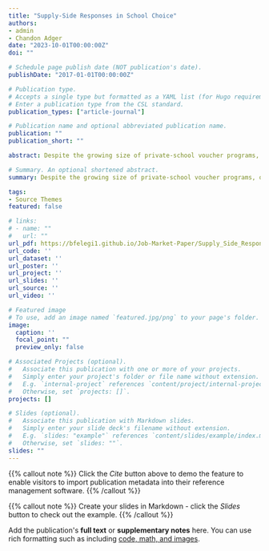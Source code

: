 ```yaml
---
title: "Supply-Side Responses in School Choice"
authors:
- admin
- Chandon Adger
date: "2023-10-01T00:00:00Z"
doi: ""

# Schedule page publish date (NOT publication's date).
publishDate: "2017-01-01T00:00:00Z"

# Publication type.
# Accepts a single type but formatted as a YAML list (for Hugo requirements).
# Enter a publication type from the CSL standard.
publication_types: ["article-journal"]

# Publication name and optional abbreviated publication name.
publication: ""
publication_short: ""

abstract: Despite the growing size of private-school voucher programs, our understanding of their effectiveness relies on results from small-scale randomized control trials. In this paper, we show that those results may not translate to programs at scale by examining changes in school quality following the implementation of the largest voucher program in the United States, the Indiana Choice Scholarship Program. We find that public schools facing high exposure to the policy increased their quality while participating private schools decreased their quality. Public schools with below-median baseline school value-added drive our results, suggesting that the gap in public school quality is shrinking because of the program. We explore these effects in a model of household demand for schools. We show that the incentive to provide quality is nonlinear. Voucher programs only threaten public school enrollment when the voucher amount is large or when a significant proportion of students are eligible to participate. Policymakers interested in adopting and expanding these programs should consider these indirect and nonlinear effects to understand vouchers’ impact on educational outcomes.

# Summary. An optional shortened abstract.
summary: Despite the growing size of private-school voucher programs, our understanding of their effectiveness relies on results from small-scale randomized control trials. In this paper, we show that those results may not translate to programs at scale by examining changes in school quality following the implementation of the largest voucher program in the United States, the Indiana Choice Scholarship Program. We find that public schools facing high exposure to the policy increased their quality while participating private schools decreased their quality. Public schools with below-median baseline school value-added drive our results, suggesting that the gap in public school quality is shrinking because of the program. We explore these effects in a model of household demand for schools. We show that the incentive to provide quality is nonlinear. Voucher programs only threaten public school enrollment when the voucher amount is large or when a significant proportion of students are eligible to participate. Policymakers interested in adopting and expanding these programs should consider these indirect and nonlinear effects to understand vouchers’ impact on educational outcomes.

tags:
- Source Themes
featured: false

# links:
# - name: ""
#   url: ""
url_pdf: https://bfelegi1.github.io/Job-Market-Paper/Supply_Side_Responses_in_School_Choice.pdf
url_code: ''
url_dataset: ''
url_poster: ''
url_project: ''
url_slides: ''
url_source: ''
url_video: ''

# Featured image
# To use, add an image named `featured.jpg/png` to your page's folder. 
image:
  caption: ''
  focal_point: ""
  preview_only: false

# Associated Projects (optional).
#   Associate this publication with one or more of your projects.
#   Simply enter your project's folder or file name without extension.
#   E.g. `internal-project` references `content/project/internal-project/index.md`.
#   Otherwise, set `projects: []`.
projects: []

# Slides (optional).
#   Associate this publication with Markdown slides.
#   Simply enter your slide deck's filename without extension.
#   E.g. `slides: "example"` references `content/slides/example/index.md`.
#   Otherwise, set `slides: ""`.
slides: ""
---
```


{{% callout note %}}
Click the *Cite* button above to demo the feature to enable visitors to import publication metadata into their reference management software.
{{% /callout %}}

{{% callout note %}}
Create your slides in Markdown - click the *Slides* button to check out the example.
{{% /callout %}}

Add the publication's **full text** or **supplementary notes** here. You can use rich formatting such as including [code, math, and images](https://docs.hugoblox.com/content/writing-markdown-latex/).
